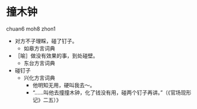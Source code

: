 # 撞木钟
chuan6 moh8 zhon1
+ 对方不子理睬，碰了钉子。
  * 如皋方言词典
+ ［喻］做没有效果的事，到处碰壁。
  * 东台方言词典
+ 碰钉子
  * 兴化方言词典
    - 他明知无用，硬叫我去～。
    - “……叫他去撞撞木钟，化了钱没有用，碰两个钉子再讲。”（《官场现形记》二五）》
